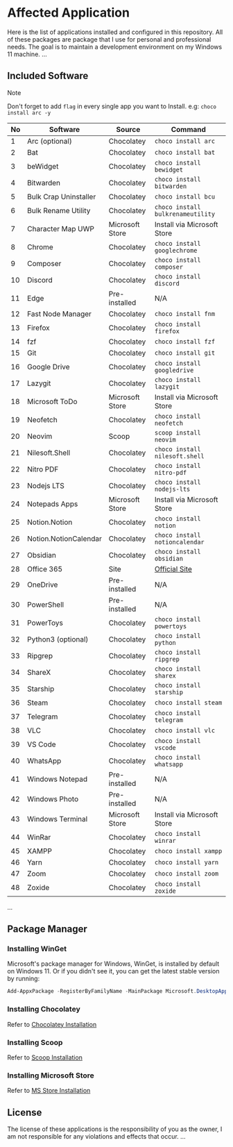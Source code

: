 # Affected Application

Here is the list of applications installed and configured in this repository. All of these packages are package that I use for personal and professional needs. The goal is to maintain a development environment on my Windows 11 machine.
...

## Included Software

> [!NOTE]
> Don't forget to add `flag` in every single app you want to Install. e.g: `choco install arc -y`

| No | Software                   | Source          | Command                       |
|----|----------------------------|-----------------|-------------------------------|
| 1  | Arc (optional)             | Chocolatey      | `choco install arc`           |
| 2  | Bat                        | Chocolatey      | `choco install bat`           |
| 3  | beWidget                   | Chocolatey      | `choco install bewidget`      |
| 4  | Bitwarden                  | Chocolatey      | `choco install bitwarden`     |
| 5  | Bulk Crap Uninstaller      | Chocolatey      | `choco install bcu`           |
| 6  | Bulk Rename Utility        | Chocolatey      | `choco install bulkrenameutility` |
| 7  | Character Map UWP          | Microsoft Store | Install via Microsoft Store   |
| 8  | Chrome                     | Chocolatey      | `choco install googlechrome`  |
| 9  | Composer                   | Chocolatey      | `choco install composer`      |
| 10 | Discord                    | Chocolatey      | `choco install discord`       |
| 11 | Edge                       | Pre-installed   | N/A                           |
| 12 | Fast Node Manager          | Chocolatey      | `choco install fnm`           |
| 13 | Firefox                    | Chocolatey      | `choco install firefox`       |
| 14 | fzf                        | Chocolatey      | `choco install fzf`           |
| 15 | Git                        | Chocolatey      | `choco install git`           |
| 16 | Google Drive               | Chocolatey      | `choco install googledrive`   |
| 17 | Lazygit                    | Chocolatey      | `choco install lazygit`       |
| 18 | Microsoft ToDo             | Microsoft Store | Install via Microsoft Store   |
| 19 | Neofetch                   | Chocolatey      | `choco install neofetch`      |
| 20 | Neovim                     | Scoop           | `scoop install neovim`        |
| 21 | Nilesoft.Shell             | Chocolatey      | `choco install nilesoft.shell`|
| 22 | Nitro PDF                  | Chocolatey      | `choco install nitro-pdf`     |
| 23 | Nodejs LTS                 | Chocolatey      | `choco install nodejs-lts`    |
| 24 | Notepads Apps              | Microsoft Store | Install via Microsoft Store   |
| 25 | Notion.Notion              | Chocolatey      | `choco install notion`        |
| 26 | Notion.NotionCalendar      | Chocolatey      | `choco install notioncalendar`|
| 27 | Obsidian                   | Chocolatey      | `choco install obsidian`      |
| 28 | Office 365                 | Site | [Official Site](office.com)|
| 29 | OneDrive                   | Pre-installed   | N/A                           |
| 30 | PowerShell                 | Pre-installed   | N/A                           |
| 31 | PowerToys                  | Chocolatey      | `choco install powertoys`     |
| 32 | Python3 (optional)         | Chocolatey      | `choco install python`        |
| 33 | Ripgrep                    | Chocolatey      | `choco install ripgrep`       |
| 34 | ShareX                     | Chocolatey      | `choco install sharex`        |
| 35 | Starship                   | Chocolatey      | `choco install starship`      |
| 36 | Steam                      | Chocolatey      | `choco install steam`         |
| 37 | Telegram                   | Chocolatey      | `choco install telegram`      |
| 38 | VLC                        | Chocolatey      | `choco install vlc`           |
| 39 | VS Code                    | Chocolatey      | `choco install vscode`        |
| 40 | WhatsApp                   | Chocolatey      | `choco install whatsapp`      |
| 41 | Windows Notepad            | Pre-installed   | N/A                           |
| 42 | Windows Photo              | Pre-installed   | N/A                           |
| 43 | Windows Terminal           | Microsoft Store | Install via Microsoft Store   |
| 44 | WinRar                     | Chocolatey      | `choco install winrar`        |
| 45 | XAMPP                      | Chocolatey      | `choco install xampp`         |
| 46 | Yarn                       | Chocolatey      | `choco install yarn`          |
| 47 | Zoom                       | Chocolatey      | `choco install zoom`          |
| 48 | Zoxide                     | Chocolatey      | `choco install zoxide`        |

...

## Package Manager

### Installing WinGet

Microsoft's package manager for Windows, WinGet, is installed by default on Windows 11. Or if you didn't see it, you can get the latest stable version by running:

``` powershell
Add-AppxPackage -RegisterByFamilyName -MainPackage Microsoft.DesktopAppInstaller_8wekyb3d8bbwe
```

### Installing Chocolatey

Refer to [Chocolatey Installation](README.md\#3-chocolatey-installation)

### Installing Scoop

Refer to [Scoop Installation](README.md\#4-installing-scoop)

### Installing Microsoft Store

Refer to [MS Store Installation](README.md\#5-installing-app-via-microsoft-store)

## License

The license of these applications is the responsibility of you as the owner, I am not responsible for any violations and effects that occur.
...
